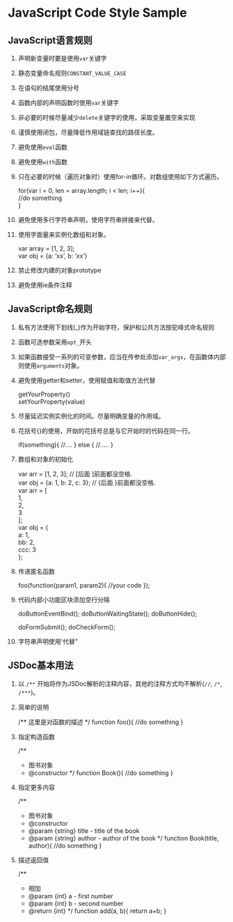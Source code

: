 # JavaScript Code Style Sample #

## JavaScript语言规则 ##

1.	声明新变量时要是使用`var`关键字
2.	静态变量命名规则`CONSTANT_VALUE_CASE`
3.	在语句的结尾使用分号
4.	函数内部的声明函数时使用`var`关键字
5.	非必要的时候尽量减少`delete`关键字的使用，采取变量置空来实现
6.	谨慎使用闭包，尽量降低作用域链查找的路径长度。
7.	避免使用`eval`函数
8.	避免使用`with`函数
9.	只在必要的时候（遍历对象时）使用for-in循环。对数组使用如下方式遍历。  
    
    for(var i = 0, len = array.length; i < len; i++){  
        //do something  
    }

10.	避免使用多行字符串声明，使用字符串拼接来代替。
11.	使用字面量来实例化数组和对象。  
    
    var array = [1, 2, 3];  
    var obj = {a: ‘xx’, b: ‘xx’}

12.	禁止修改内建的对象prototype
13.	避免使用ie条件注释


## JavaScript命名规则 ##

1.	私有方法使用下划线(_)作为开始字符，保护和公共方法按驼峰式命名规则
2.	函数可选参数采用`opt_`开头
3.	如果函数接受一系列的可变参数，应当在传参处添加`var_args`，在函数体内部则使用`arguments`对象。
4.	避免使用getter和setter，使用赋值和取值方法代替

    getYourProperty()  
    setYourProperty(value)

5.	尽量延迟实例实例化的时间。尽量明确变量的作用域。
6.	花括号{}的使用，开始的花括号总是与它开始时的代码在同一行。
    
    if(something){
    	//….
    } else {
    	//…..
    }

7.	数组和对象的初始化  
    
    var arr = [1, 2, 3];  //  [后面 ]前面都没空格.  
    var obj = {a: 1, b: 2, c: 3};  // {后面 }前面都没空格.  
    var arr = [  
        1,  
        2,  
        3  
    ];  
    var obj = {  
        a: 1,  
        bb: 2,  
        ccc: 3  
    };  

8. 传递匿名函数
    
    foo(function(param1, param2){
    	//your code
    });
 
9. 代码内部小功能区块添加空行分隔

    doButtonEventBind();
    doButtonWaitingState();
    doButtonHide();
    
    doFormSubmit();
    doCheckForm();

10. 字符串声明使用'代替"

## JSDoc基本用法 ##

1. 以 `/**` 开始将作为JSDoc解析的注释内容，其他的注释方式均不解析(`//`, `/*`, `/***`)。
2. 简单的说明

    /** 这里是对函数的描述 */
    function foo(){
        //do something
    }
3. 指定构造函数

    /**
     * 图书对象
     * @constructor
     */
    function Book(){
        //do something
    }
    
4. 指定更多内容

    /**
     * 图书对象
     * @constructor
     * @param {string} title - title of the book
     * @param {string} author - author of the book
     */
    function Book(title, author){
        //do something
    }

5. 描述返回值

    /**
     * 相加
     * @param {int} a - first number
     * @param {int} b - second number
     * @return {int}
     */
    function add(a, b){
        return a+b;
    }